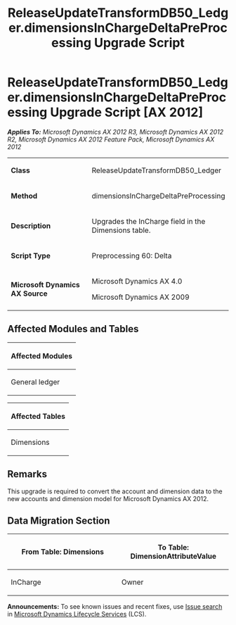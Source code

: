 ﻿---
title: ReleaseUpdateTransformDB50_Ledger.dimensionsInChargeDeltaPreProcessing Upgrade Script
TOCTitle: ReleaseUpdateTransformDB50_Ledger.dimensionsInChargeDeltaPreProcessing Upgrade Script
ms:assetid: a3f3b117-dc38-cfd8-533a-b07a42284efa
ms:mtpsurl: https://msdn.microsoft.com/en-us/library/JJ736803(v=AX.60)
ms:contentKeyID: 49710234
ms.date: 05/18/2015
mtps_version: v=AX.60
---

# ReleaseUpdateTransformDB50\_Ledger.dimensionsInChargeDeltaPreProcessing Upgrade Script [AX 2012]


_**Applies To:** Microsoft Dynamics AX 2012 R3, Microsoft Dynamics AX 2012 R2, Microsoft Dynamics AX 2012 Feature Pack, Microsoft Dynamics AX 2012_

<table>
<colgroup>
<col style="width: 50%" />
<col style="width: 50%" />
</colgroup>
<tbody>
<tr class="odd">
<td><p><strong>Class</strong></p></td>
<td><p>ReleaseUpdateTransformDB50_Ledger</p></td>
</tr>
<tr class="even">
<td><p><strong>Method</strong></p></td>
<td><p>dimensionsInChargeDeltaPreProcessing</p></td>
</tr>
<tr class="odd">
<td><p><strong>Description</strong></p></td>
<td><p>Upgrades the InCharge field in the Dimensions table.</p></td>
</tr>
<tr class="even">
<td><p><strong>Script Type</strong></p></td>
<td><p>Preprocessing 60: Delta</p></td>
</tr>
<tr class="odd">
<td><p><strong>Microsoft Dynamics AX Source</strong></p></td>
<td><p>Microsoft Dynamics AX 4.0</p>
<p>Microsoft Dynamics AX 2009</p></td>
</tr>
</tbody>
</table>


## Affected Modules and Tables

<table>
<colgroup>
<col style="width: 100%" />
</colgroup>
<thead>
<tr class="header">
<th><p>Affected Modules</p></th>
</tr>
</thead>
<tbody>
<tr class="odd">
<td><p>General ledger</p></td>
</tr>
</tbody>
</table>


<table>
<colgroup>
<col style="width: 100%" />
</colgroup>
<thead>
<tr class="header">
<th><p>Affected Tables</p></th>
</tr>
</thead>
<tbody>
<tr class="odd">
<td><p>Dimensions</p></td>
</tr>
</tbody>
</table>


## Remarks

This upgrade is required to convert the account and dimension data to the new accounts and dimension model for Microsoft Dynamics AX 2012.

## Data Migration Section

<table>
<colgroup>
<col style="width: 50%" />
<col style="width: 50%" />
</colgroup>
<thead>
<tr class="header">
<th><p>From Table: Dimensions</p></th>
<th><p>To Table: DimensionAttributeValue</p></th>
</tr>
</thead>
<tbody>
<tr class="odd">
<td><p>InCharge</p></td>
<td><p>Owner</p></td>
</tr>
</tbody>
</table>

  
**Announcements:** To see known issues and recent fixes, use [Issue search](http://go.microsoft.com/fwlink/?linkid=389258) in [Microsoft Dynamics Lifecycle Services](http://go.microsoft.com/fwlink/?linkid=306505) (LCS).

